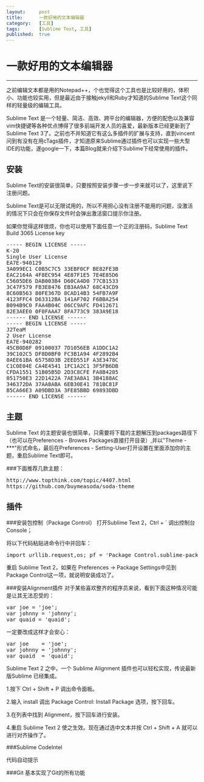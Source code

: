 ```yaml
---
layout:		post
title:		一款好用的文本编辑器
category:	[工具]
tags:		[Sublime Text, 工具]
published:	true
---
```

# 一款好用的文本编辑器
---

之前编辑文本都是用的Notepad++，个也觉得这个工具也是比较好用的，体积小、功能也较实用，但是最近由于接触jekyll和Ruby才知道的Sublime Text这个同样的轻量级的编辑工具。

Sublime Text 是一个轻量、简洁、高效、跨平台的编辑器，方便的配色以及兼容vim快捷键等各种优点博得了很多前端开发人员的喜爱，最新版本已经更新到了Sublime Text 3了。之前也不并知道它有这么多插件的扩展与支持，直到vincent问到有没有在用cTags插件，才知道原来Sublime通过插件也可以实现一些大型IDE的功能，遂google一下，本篇Blog就来介绍下Sublime下经常使用的插件。

## 安装
Sublime Text的安装很简单，只要按照安装步骤一步一步来就可以了，这里说下注册问题。

Sublime Text是可以无限试用的，所以不用担心没有注册不能用的问题，没激活的情况下只会在你保存文件时会弹出激活窗口提示你注册。

如果你觉得这样很烦，你也可以使用下面任意一个正的注册码，Sublime Text Build 3065 License key

<pre class="prettyprint linenums">
----- BEGIN LICENSE -----
K-20
Single User License
EA7E-940129
3A099EC1 C0B5C7C5 33EBF0CF BE82FE3B
EAC2164A 4F8EC954 4E87F1E5 7E4E85D6
C5605DE6 DAB003B4 D60CA4D0 77CB1533
3C47F579 FB3E8476 EB3AA9A7 68C43CD9
8C60B563 80FE367D 8CAD14B3 54FB7A9F
4123FFC4 D63312BA 141AF702 F6BBA254
B094B9C0 FAA4B04C 06CC9AFC FD412671
82E3AEE0 0F0FAAA7 8FA773C9 383A9E18
------ END LICENSE ------
----- BEGIN LICENSE -----
J2TeaM
2 User License
EA7E-940282
45CB0D8F 09100037 7D1056EB A1DDC1A2
39C102C5 DF8D0BF0 FC3B1A94 4F2892B4
0AEE61BA 65758D3B 2EED551F A3E3478C
C1C0E04E CA4E4541 1FC1A2C1 3F5FB6DB
CFDA1551 51B05B5D 2D3C8CFE FA8B4285
051750E3 22D1422A 7AE3A8A1 3B4188AC
346372DA 37AA8ABA 6EB30E41 781BC81F
B5CA66E3 A09DBD3A 3FE85BBD 69893DBD
------ END LICENSE ------
</pre>

## 主题
Sublime Text 的主题安装也很简单，只需要将下载的主题解压到packages路径下（也可以在Preferences - Browes Packages直接打开目录）,并以\"Theme - ***"形式命名，最后在Preferences - Setting-User打开设置在里面添加你的主题，重启Sublime Text即可。

###下面推荐几款主题：
<pre class="prettyprint linenums">
http://www.topthink.com/topic/4407.html
https://github.com/buymeasoda/soda-theme
</pre>

## 插件
###安装包控制（Package Control）
打开Sublime Text 2，Ctrl + ` 调出控制台Console；

将以下代码粘贴进命令行中并回车：

<pre class="prettyprint linenums">
import urllib.request,os; pf = 'Package Control.sublime-package'; ipp = sublime.installed_packages_path(); urllib.request.install_opener( urllib.request.build_opener( urllib.request.ProxyHandler()) ); open(os.path.join(ipp, pf), 'wb').write(urllib.request.urlopen( 'http://sublime.wbond.net/' + pf.replace(' ','%20')).read())
</pre>

重启 Sublime Text 2，如果在 Preferences -> Package Settings中见到Package Control这一项，就说明安装成功了。

###安装Alignment插件
对于某些喜欢整齐的程序员来说，看到下面这种情况可能是让其无法忍受的：
<pre class="prettyprint linenums">
var joe = 'joe';
var johnny = 'johnny';
var quaid = 'quaid';
</pre>

一定要改成这样才会安心：
<pre class="prettyprint linenums">
var joe    = 'joe';
var johnny = 'johnny';
var quaid  = 'quaid';
</pre>
Sublime Text 2 之中，一个 Sublime Alignment 插件也可以轻松实现，传说最新版Sublime 已经集成。

1.按下 Ctrl + Shift + P 调出命令面板。

2.输入 install 调出 Package Control: Install Package 选项，按下回车。

3.在列表中找到 Alignment，按下回车进行安装。

4.重启 Sublime Text 2 使之生效。现在通过选中文本并按 Ctrl + Shift + A 就可以进行对齐操作了。

###Sublime CodeIntel

代码自动提示

###Git
基本实现了Git的所有功能
